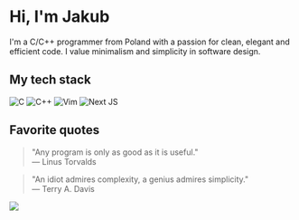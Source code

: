 # Hi, I'm Jakub
I'm a C/C++ programmer from Poland with a passion for clean, elegant and efficient code. I value minimalism and simplicity in software design.

## My tech stack
<div display="flex">
  <img src="https://img.shields.io/badge/C-00599C.svg?style=for-the-badge&logo=c&logoColor=white" alt="C"/>
  <img src="https://img.shields.io/badge/C++-%2300599C.svg?style=for-the-badge&logo=c%2B%2B&logoColor=white" alt="C++"/>
  <img src="https://img.shields.io/badge/Vim-%2311AB00.svg?style=for-the-badge&logo=vim&logoColor=black" alt="Vim"/>
  <img src="https://img.shields.io/badge/Linux-FCC624?style=for-the-badge&logo=linux&logoColor=black" alt="Next JS"/>
</div>

## Favorite quotes
> "Any program is only as good as it is useful." <br/>
> — Linus Torvalds

> "An idiot admires complexity, a genius admires simplicity." <br/>
> — Terry A. Davis

<a href=https://www.gentoo.org><img src="https://github.com/jakub-swiniarski/jakub-swiniarski/assets/77209709/576ccc2f-2dad-480b-bc16-e36cb25f1b40"></a>
